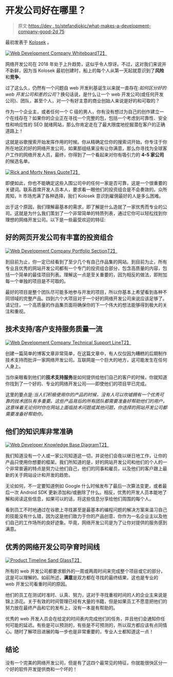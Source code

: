 # 开发公司好在哪里？

> 原文:[https://dev . to/stefandjokic/what-makes-a-development-company-good-2d 75](https://dev.to/stefandjokic/what-makes-a-development-company-good-2d75)

最初发表于 [Kolosek](https://kolosek.com/what-makes-a-good-development-company/) 。

[![Web Development Company Whiteboard](../Images/dc67e5395a8b45980a9409922cec190b.png)T2】](https://res.cloudinary.com/practicaldev/image/fetch/s--IM7gcioR--/c_limit%2Cf_auto%2Cfl_progressive%2Cq_auto%2Cw_880/https://res.cloudinary.com/sdee3-com/image/upload/v1522847747/blog/Web-Dev-Company-Whiteboard.jpg)

网络开发公司在 2018 年处于上升趋势，这似乎令人惊讶。不过，这对我们来说并不新鲜，因为当 Kolosek 最初创建时，船上的每个人从第一天起就意识到了**风险**和**竞争**。

过了这么久，仍然有一个问题自 web 开发利基诞生以来就一直存在:*如何区分好的 web 开发公司和差的公司*？换句话说，是什么让一个 web 开发公司(或任何开发公司)、团队，甚至个人，对一个有好主意的商业创始人来说是好的和可取的？

作为一个企业主，或者任何一个 C 级的男人，你有没有想过为自己的创作建立一个在线存在？如果你的企业正在寻找一个完整的包，包括一个考虑到可靠性、安全性和响应性的 SEO 就绪网站，那么你肯定走在了最大限度地挖掘潜在客户的正确道路上！

这就是谷歌搜索开始发挥作用的时候。你从精确定位你的搜索词开始，你专注于你所在地区的好的网络开发公司，如果那组结果没有让你满意，那么你寻找为全球客户工作的网络开发人员，最终，你得到了一个看起来对你有吸引力的 **4-5 家公司**的候选名单。

[![Rick and Morty News Quote](../Images/775feb83a7ca93bed3e38151885fc610.png)T2】](https://res.cloudinary.com/practicaldev/image/fetch/s--JMPSQYsY--/c_limit%2Cf_auto%2Cfl_progressive%2Cq_auto%2Cw_880/https://res.cloudinary.com/sdee3-com/image/upload/v1522847504/blog/and-thats-the-way-the-news-goes--1-.jpg)

即便如此，你也不能确定这些入围公司中的任何一家是否可靠，这是一个很重要的关键词。联系首席开发人员本人，要求看一眼他们的投资组合是不会奏效的。众所周知，It 市场充满了各种选择，我们 Kolosek 意识到雇佣最好的人是多么困难。

出于这个原因，我们理解最基本的需求，即了解是什么造就了一家优秀而专业的公司。这就是为什么我们策划了一个非常简单的特质列表，通过它你可以轻松找到你理想的网络开发公司。以下是一些最受欢迎的特征:

## [](#good-web-development-companies-have-rich-portfolios)好的网页开发公司有丰富的投资组合

[![Web Development Company Portfolio Section](../Images/472efaa8564621bfad6450c91d090a8b.png)T2】](https://res.cloudinary.com/practicaldev/image/fetch/s--dwJRaStE--/c_limit%2Cf_auto%2Cfl_progressive%2Cq_auto%2Cw_880/https://res.cloudinary.com/sdee3-com/image/upload/v1522847504/blog/Web_Development_Company_Portfolio_Section.jpg)

到目前为止，你一定已经看到了至少几个有自己作品集的网站。到目前为止，所有专业且优秀的网站开发公司都有一个专门的投资组合部分，包含高质量的内容，包括一个简单的最佳项目列表。理解这一点是至关重要的，因为相反的做法，即附加每一个单独的项目是不可取的。

最好的项目是整个团队尽可能多地参与开发的项目，所以你基本上希望看到各种不同领域的完整产品。四到六个大项目对于一个好的网络开发公司来说应该足够了。请记住，一个高质量的作品集页面将确保你的下一个伟大的想法能够得到极大的关注和重视。

## [](#technical-supportcustomer-support-service-is-of-top-quality)技术支持/客户支持服务质量一流

[![Web Development Company Technical Support Line](../Images/6e708ac7befe6e838a9774bcc81f18fa.png)T2】](https://res.cloudinary.com/practicaldev/image/fetch/s--WJMqISz2--/c_limit%2Cf_auto%2Cfl_progressive%2Cq_auto%2Cw_880/https://res.cloudinary.com/sdee3-com/image/upload/v1522847504/blog/Web_Development_Company_Technical_Support_Line.jpg)

创建一篇简单的博客文章非常简单，在这篇文章中，有人仅仅因为糟糕的后期制作技术支持而批评一家网络开发公司。互联网是一个巨大的地方，这可能发生在任何人身上。

当你亲眼看到他们的**技术支持服务**是如何提供给他们自己的客户的时候，你就知道你找到了一个好的、专业的网络开发公司——即使他们的项目早已完成。

这里的要点是:*当人们积极使用你的产品的时候，没有人可以吹嘘拥有一个优秀可靠的技术团队有多重要。这些产品背后的所有团队都需要准备好帮助他们的用户，这意味着无论何时你在网站上面临技术问题或其他问题，你选择的网站开发公司都需要准备好帮助你。*

## 他们的知识库非常准确

[![Web Developer Knowledge Base Diagram](../Images/392b337ba74b1921729df0eaec58bd2e.png)T2】](https://res.cloudinary.com/practicaldev/image/fetch/s--PCTY4rxd--/c_limit%2Cf_auto%2Cfl_progressive%2Cq_auto%2Cw_880/https://res.cloudinary.com/sdee3-com/image/upload/v1522847504/blog/Web_Developer_Knowledge_Base_Diagram.jpg)

我们知道没有一个人或一家公司知道这一切，并说他们会夜以继日地工作，让你的产品只使用你想要的框架。我们所知道的是，好的网站开发公司和他们的个人的一个非常普遍的特点是努力让他们自己，他们的同事和雇员，以及他们的客户跟上最新的关于网站设计和开发的趋势。

无论如何，不一定要知道例如 Google 什么时候发布了最后一次算法变更，或者最后一次 Android SDK 更新添加和/或删除了什么。相反，优秀的开发人员本能地了解和阅读这些信息，如果可以的话，将这些信息分享给他们周围的每个人。

看到员工不时地通过在谷歌上寻找甚至是最基本的编程问题的解决方案来温习自己的技能没有什么错，因为这是他们致力于你的产品创意、你作为一名企业主以及他们自己的工作场所的良好迹象。毕竟，网络开发公司是为了让你对提供的服务感到满意。

## [](#good-web-development-companies-nurture-the-timeline)优秀的网络开发公司孕育时间线

[![Product Timeline Sand Glass](../Images/8855717b9feadecccb989e17ca98e7f7.png)T2】](https://res.cloudinary.com/practicaldev/image/fetch/s--8YC2AiYU--/c_limit%2Cf_auto%2Cfl_progressive%2Cq_auto%2Cw_880/https://res.cloudinary.com/sdee3-com/image/upload/v1522847504/blog/Product_Timeline_Sand_Glass.jpg)

所有的 web 开发公司都要求额外的一周或两周时间来完成整个项目或它的部分，这是可以理解的。如前所述，**满意**是双方都在寻找的最终结果，这也是专业的 web 开发公司看重时间的原因。

他们的员工在测试时准时、认真、努力，这对于寻找重视时间的人的企业主来说是锦上添花。关于有效的时间管理已经有大量的书籍，但是如果员工不愿意把他们的努力放在最终产品和它的发布上，没有一本是有帮助的。

优秀的 web 开发人员会在给定的时间表内完成他们的任务，并且他们会通知你任何可能的延迟。有些是可以预测的，有些是不可预测的，所以双方都应该有点同情心。随时了解项目进展的每一步也是非常重要的，专业人士都知道这一点！

## [](#conclusion)结论

没有一个完美的网络开发公司，但是有了这四个最常见的特征，你就能很快区分一个好的软件开发提供商和一个坏的！
